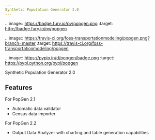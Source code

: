 ```yaml
---
Synthetic Population Generator 2.0
---
```


.. image:: https://badge.fury.io/py/popgen.png
    :target: http://badge.fury.io/py/popgen

.. image:: https://travis-ci.org/foss-transportationmodeling/popgen.png?branch=master
    :target: https://travis-ci.org/foss-transportationmodeling/popgen

.. image:: https://pypip.in/d/popgen/badge.png
    :target: https://pypi.python.org/pypi/popgen


Synthetic Population Generator 2.0


Features
--------

For PopGen 2.1
* Automatic data validator
* Census data importer

For PopGen 2.2
* Output Data Analyzer with charting and table generation capabilities
